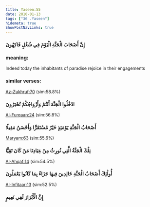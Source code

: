 ```yaml
---
title: Yaseen:55
date: 2010-01-13
tags: ["36 .Yaseen"]
hidemeta: true 
ShowPostNavLinks: true 
---
```

### إِنَّ أَصْحَابَ الْجَنَّةِ الْيَوْمَ فِي شُغُلٍ فَاكِهُونَ
### meaning: 
Indeed today the inhabitants of paradise rejoice in their engagements
### similar verses: 

[Az-Zukhruf:70](/43/70) (sim:58.8%)

### ادْخُلُوا الْجَنَّةَ أَنْتُمْ وَأَزْوَاجُكُمْ تُحْبَرُونَ

[Al-Furqaan:24](/25/24) (sim:56.8%)

### أَصْحَابُ الْجَنَّةِ يَوْمَئِذٍ خَيْرٌ مُسْتَقَرًّا وَأَحْسَنُ مَقِيلًا

[Maryam:63](/19/63) (sim:55.6%)

### تِلْكَ الْجَنَّةُ الَّتِي نُورِثُ مِنْ عِبَادِنَا مَنْ كَانَ تَقِيًّا

[Al-Ahqaf:14](/46/14) (sim:54.5%)

### أُولَٰئِكَ أَصْحَابُ الْجَنَّةِ خَالِدِينَ فِيهَا جَزَاءً بِمَا كَانُوا يَعْمَلُونَ

[Al-Infitaar:13](/82/13) (sim:52.5%)

### إِنَّ الْأَبْرَارَ لَفِي نَعِيمٍ
